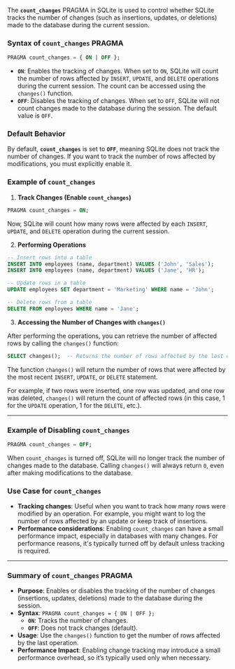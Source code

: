 The **`count_changes`** PRAGMA in SQLite is used to control whether SQLite tracks the number of changes (such as insertions, updates, or deletions) made to the database during the current session.

### Syntax of `count_changes` PRAGMA

```sql
PRAGMA count_changes = { ON | OFF };
```

- **`ON`**: Enables the tracking of changes. When set to `ON`, SQLite will count the number of rows affected by `INSERT`, `UPDATE`, and `DELETE` operations during the current session. The count can be accessed using the `changes()` function.
- **`OFF`**: Disables the tracking of changes. When set to `OFF`, SQLite will not count changes made to the database during the session. The default value is `OFF`.

### Default Behavior

By default, **`count_changes`** is set to **`OFF`**, meaning SQLite does not track the number of changes. If you want to track the number of rows affected by modifications, you must explicitly enable it.

### Example of `count_changes`

1. **Track Changes (Enable `count_changes`)**

```sql
PRAGMA count_changes = ON;
```

Now, SQLite will count how many rows were affected by each `INSERT`, `UPDATE`, and `DELETE` operation during the current session.

2. **Performing Operations**

```sql
-- Insert rows into a table
INSERT INTO employees (name, department) VALUES ('John', 'Sales');
INSERT INTO employees (name, department) VALUES ('Jane', 'HR');

-- Update rows in a table
UPDATE employees SET department = 'Marketing' WHERE name = 'John';

-- Delete rows from a table
DELETE FROM employees WHERE name = 'Jane';
```

3. **Accessing the Number of Changes with `changes()`**

After performing the operations, you can retrieve the number of affected rows by calling the `changes()` function:

```sql
SELECT changes();  -- Returns the number of rows affected by the last operation
```

The function `changes()` will return the number of rows that were affected by the most recent `INSERT`, `UPDATE`, or `DELETE` statement.

For example, if two rows were inserted, one row was updated, and one row was deleted, `changes()` will return the count of affected rows (in this case, 1 for the `UPDATE` operation, 1 for the `DELETE`, etc.).

---

### Example of Disabling `count_changes`

```sql
PRAGMA count_changes = OFF;
```

When `count_changes` is turned off, SQLite will no longer track the number of changes made to the database. Calling `changes()` will always return `0`, even after making modifications to the database.

### Use Case for `count_changes`

- **Tracking changes**: Useful when you want to track how many rows were modified by an operation. For example, you might want to log the number of rows affected by an update or keep track of insertions.
- **Performance considerations**: Enabling `count_changes` can have a small performance impact, especially in databases with many changes. For performance reasons, it's typically turned off by default unless tracking is required.

---

### Summary of `count_changes` PRAGMA

- **Purpose**: Enables or disables the tracking of the number of changes (insertions, updates, deletions) made to the database during the session.
- **Syntax**: `PRAGMA count_changes = { ON | OFF };`
  - **`ON`**: Tracks the number of changes.
  - **`OFF`**: Does not track changes (default).
- **Usage**: Use the `changes()` function to get the number of rows affected by the last operation.
- **Performance Impact**: Enabling change tracking may introduce a small performance overhead, so it’s typically used only when necessary.
